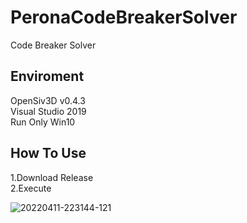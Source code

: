 # PeronaCodeBreakerSolver
Code Breaker Solver   

## Enviroment  
OpenSiv3D   v0.4.3   
Visual Studio 2019  
Run Only Win10  

## How To Use  
1.Download Release  
2.Execute  

![20220411-223144-121](https://user-images.githubusercontent.com/12295068/162750536-f9c5f5b1-77cf-4b5b-9b22-1319bd01fa36.png)
